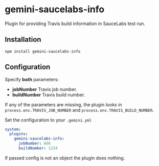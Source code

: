 # gemini-saucelabs-info

Plugin for providing Travis build information in SauceLabs test run.

## Installation

`npm install gemini-saucelabs-info`

## Configuration

Specify __both__ parameters: 
- __jobNumber__ Travis job number.
- __buildNumber__ Travis build number.

If any of the parameters are missing, the plugin looks in `process.env.TRAVIS_JOB_NUMBER` and `process.env.TRAVIS_BUILD_NUMBER`.

Set the configuration to your `.gemini.yml`

```yml
system:
  plugins:
    gemini-saucelabs-info:
      jobNumber: 666
      buildNumber: 1234
```

If passed config is not an object the plugin does nothing.
